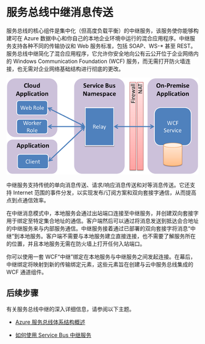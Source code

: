 <properties
	pageTitle="服务总线中继消息传送概述 | Microsoft Azure"
	description="服务总线中继的概述。"
	services="service-bus"
	documentationCenter=".net"
	authors="sethmanheim"
	manager="timlt"
	editor=""/>

<tags
	ms.service="service-bus"
	ms.date="01/26/2016"
	wacn.date="03/17/2016"/>


# 服务总线中继消息传送

服务总线的核心组件是集中化（但高度负载平衡）的中继服务，该服务使你能够构建可在 Azure 数据中心和你自己的本地企业环境中运行的混合应用程序。中继服务支持各种不同的传输协议和 Web 服务标准，包括 SOAP、WS-* 甚至 REST。服务总线中继简化了混合应用程序，它允许你安全地向公有云公开位于企业网络内的 Windows Communication Foundation (WCF) 服务，而无需打开防火墙连接，也无需对企业网络基础结构进行彻底的更改。

![中继概念](./media/service-bus-relay-overview/sb-relay-01.png)

中继服务支持传统的单向消息传送、请求/响应消息传送和对等消息传送。它还支持 Internet 范围的事件分发，以实现发布/订阅方案和双向套接字通信，从而提高点到点通信效率。

在中继消息模式中，本地服务会通过出站端口连接至中继服务，并创建双向套接字用于绑定至特定集合地址的通信。客户端然后可以通过将消息发送到抵达会合地址的中继服务来与内部服务通信。中继服务接着通过已部署的双向套接字将消息“中继”到本地服务。客户端不需要与本地服务建立直接连接，也不需要了解服务所在的位置，并且本地服务无需在防火墙上打开任何入站端口。

你可以使用一套 WCF“中继”绑定在本地服务与中继服务之间发起连接。在幕后，中继绑定将映射到新的传输绑定元素，这些元素旨在创建与云中服务总线集成的 WCF 通道组件。

## 后续步骤

有关服务总线中继的深入详细信息，请参阅以下主题。

- [Azure 服务总线体系结构概述](/documentation/articles/service-bus-fundamentals-hybrid-solutions)

- [如何使用 Service Bus 中继服务](/documentation/articles/service-bus-dotnet-how-to-use-relay)

 

<!---HONumber=82-->